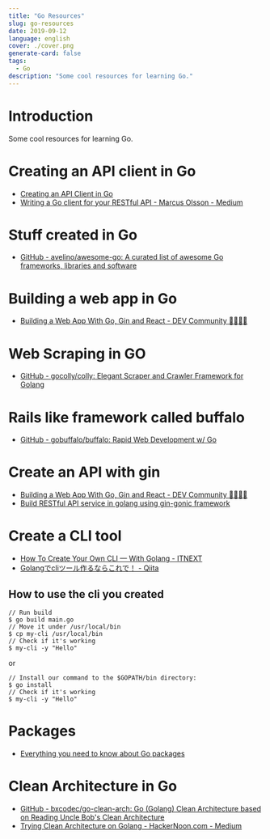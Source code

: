 ```yaml
---
title: "Go Resources"
slug: go-resources
date: 2019-09-12
language: english
cover: ./cover.png
generate-card: false
tags:
  - Go
description: "Some cool resources for learning Go."
---
```

# Introduction
Some cool resources for learning Go.

# Creating an API client in Go
- [Creating an API Client in Go](https://www.scaledrone.com/blog/creating-an-api-client-in-go/)
- [Writing a Go client for your RESTful API - Marcus Olsson - Medium](https://medium.com/@marcus.olsson/writing-a-go-client-for-your-restful-api-c193a2f4998c)

# Stuff created in Go
- [GitHub - avelino/awesome-go: A curated list of awesome Go frameworks, libraries and software](https://github.com/avelino/awesome-go)

# Building a web app in Go 
- [Building a Web App With Go, Gin and React - DEV Community 👩‍💻👨‍💻](https://dev.to/codehakase/building-a-web-app-with-go-gin-and-react-5ke)


# Web Scraping in GO 
- [GitHub - gocolly/colly: Elegant Scraper and Crawler Framework for Golang](https://github.com/gocolly/colly)

# Rails like framework called buffalo

- [GitHub - gobuffalo/buffalo: Rapid Web Development w/ Go](https://github.com/gobuffalo/buffalo)

# Create an API with gin
- [Building a Web App With Go, Gin and React - DEV Community 👩‍💻👨‍💻](https://dev.to/codehakase/building-a-web-app-with-go-gin-and-react-5ke)
- [Build RESTful API service in golang using gin-gonic framework](https://medium.com/@thedevsaddam/build-restful-api-service-in-golang-using-gin-gonic-framework-85b1a6e176f3)

# Create a CLI tool 
- [How To Create Your Own CLI — With Golang - ITNEXT](https://itnext.io/how-to-create-your-own-cli-with-golang-3c50727ac608)
- [Golangでcliツール作るならこれで！ - Qiita](https://qiita.com/gatchan0807/items/4ffdf65f7affe8faec5a)

## How to use the cli you created

```
// Run build 
$ go build main.go
// Move it under /usr/local/bin
$ cp my-cli /usr/local/bin
// Check if it's working
$ my-cli -y "Hello"
```

or 
```
// Install our command to the $GOPATH/bin directory:
$ go install
// Check if it's working
$ my-cli -y "Hello"
```

# Packages

- [Everything you need to know about Go packages](https://medium.com/rungo/everything-you-need-to-know-about-packages-in-go-b8bac62b74cc)

# Clean Architecture in Go
- [GitHub - bxcodec/go-clean-arch: Go (Golang) Clean Architecture based on Reading Uncle Bob's Clean Architecture](https://github.com/bxcodec/go-clean-arch)
- [Trying Clean Architecture on Golang - HackerNoon.com - Medium](https://medium.com/@imantumorang/golang-clean-archithecture-efd6d7c43047)

